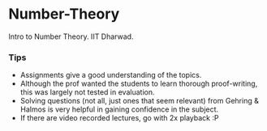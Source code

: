# Number-Theory
Intro to Number Theory. IIT Dharwad.

### Tips
- Assignments give a good understanding of the topics.
- Although the prof wanted the students to learn thorough proof-writing, this was largely not tested in evaluation.
- Solving questions (not all, just ones that seem relevant) from Gehring & Halmos is very helpful in gaining confidence in the subject.
- If there are video recorded lectures, go with 2x playback :P
